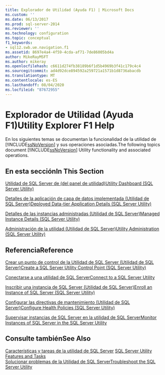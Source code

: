 ```yaml
---
title: Explorador de Utilidad (Ayuda F1) | Microsoft Docs
ms.custom: ''
ms.date: 06/13/2017
ms.prod: sql-server-2014
ms.reviewer: ''
ms.technology: configuration
ms.topic: conceptual
f1_keywords:
- sql12.swb.ue.navigation.f1
ms.assetid: 8697e4a4-4f59-4cda-af71-7de86005bd4a
author: MikeRayMSFT
ms.author: mikeray
ms.openlocfilehash: c6611d274fb38189b6f1d5b4969b3f41c179c4c4
ms.sourcegitcommit: ad4d92dce894592a259721a1571b1d8736abacdb
ms.translationtype: MT
ms.contentlocale: es-ES
ms.lasthandoff: 08/04/2020
ms.locfileid: "87672955"
---
```

# <a name="utility-explorer-f1-help"></a><span data-ttu-id="34d4b-102">Explorador de Utilidad (Ayuda F1)</span><span class="sxs-lookup"><span data-stu-id="34d4b-102">Utility Explorer F1 Help</span></span>
  <span data-ttu-id="34d4b-103">En los siguientes temas se documentan la funcionalidad de la utilidad de [!INCLUDE[ssNoVersion](../../includes/ssnoversion-md.md)] y sus operaciones asociadas.</span><span class="sxs-lookup"><span data-stu-id="34d4b-103">The following topics document [!INCLUDE[ssNoVersion](../../includes/ssnoversion-md.md)] Utility functionality and associated operations.</span></span>  
  
## <a name="in-this-section"></a><span data-ttu-id="34d4b-104">En esta sección</span><span class="sxs-lookup"><span data-stu-id="34d4b-104">In This Section</span></span>  
 [<span data-ttu-id="34d4b-105">Utilidad de SQL Server de &#40;del panel de utilidad&#41;</span><span class="sxs-lookup"><span data-stu-id="34d4b-105">Utility Dashboard &#40;SQL Server Utility&#41;</span></span>](../../database-engine/utility-dashboard-sql-server-utility.md)  
  
 [<span data-ttu-id="34d4b-106">Detalles de la aplicación de capa de datos implementada &#40;Utilidad de SQL Server&#41;</span><span class="sxs-lookup"><span data-stu-id="34d4b-106">Deployed Data-tier Application Details &#40;SQL Server Utility&#41;</span></span>](../../database-engine/deployed-data-tier-application-details-sql-server-utility.md)  
  
 [<span data-ttu-id="34d4b-107">Detalles de las instancias administradas &#40;Utilidad de SQL Server&#41;</span><span class="sxs-lookup"><span data-stu-id="34d4b-107">Managed Instance Details &#40;SQL Server Utility&#41;</span></span>](../../database-engine/managed-instance-details-sql-server-utility.md)  
  
 [<span data-ttu-id="34d4b-108">Administración de la utilidad &#40;Utilidad de SQL Server&#41;</span><span class="sxs-lookup"><span data-stu-id="34d4b-108">Utility Administration &#40;SQL Server Utility&#41;</span></span>](../../database-engine/utility-administration-sql-server-utility.md)  
  
## <a name="reference"></a><span data-ttu-id="34d4b-109">Referencia</span><span class="sxs-lookup"><span data-stu-id="34d4b-109">Reference</span></span>  
 [<span data-ttu-id="34d4b-110">Crear un punto de control de la Utilidad de SQL Server &#40;Utilidad de SQL Server&#41;</span><span class="sxs-lookup"><span data-stu-id="34d4b-110">Create a SQL Server Utility Control Point &#40;SQL Server Utility&#41;</span></span>](create-a-sql-server-utility-control-point-sql-server-utility.md)  
  
 [<span data-ttu-id="34d4b-111">Conectarse a una utilidad de SQL Server</span><span class="sxs-lookup"><span data-stu-id="34d4b-111">Connect to a SQL Server Utility</span></span>](connect-to-a-sql-server-utility.md)  
  
 [<span data-ttu-id="34d4b-112">Inscribir una instancia de SQL Server &#40;Utilidad de SQL Server&#41;</span><span class="sxs-lookup"><span data-stu-id="34d4b-112">Enroll an Instance of SQL Server &#40;SQL Server Utility&#41;</span></span>](enroll-an-instance-of-sql-server-sql-server-utility.md)  
  
 [<span data-ttu-id="34d4b-113">Configurar las directivas de mantenimiento &#40;Utilidad de SQL Server&#41;</span><span class="sxs-lookup"><span data-stu-id="34d4b-113">Configure Health Policies &#40;SQL Server Utility&#41;</span></span>](configure-health-policies-sql-server-utility.md)  
  
 [<span data-ttu-id="34d4b-114">Supervisar instancias de SQL Server en la utilidad de SQL Server</span><span class="sxs-lookup"><span data-stu-id="34d4b-114">Monitor Instances of SQL Server in the SQL Server Utility</span></span>](monitor-instances-of-sql-server-in-the-sql-server-utility.md)  
  
## <a name="see-also"></a><span data-ttu-id="34d4b-115">Consulte también</span><span class="sxs-lookup"><span data-stu-id="34d4b-115">See Also</span></span>  
 <span data-ttu-id="34d4b-116">[Características y tareas de la utilidad de SQL Server](sql-server-utility-features-and-tasks.md) </span><span class="sxs-lookup"><span data-stu-id="34d4b-116">[SQL Server Utility Features and Tasks](sql-server-utility-features-and-tasks.md) </span></span>  
 [<span data-ttu-id="34d4b-117">Solucionar problemas de la Utilidad de SQL Server</span><span class="sxs-lookup"><span data-stu-id="34d4b-117">Troubleshoot the SQL Server Utility</span></span>](../../database-engine/troubleshoot-the-sql-server-utility.md)  
  
  
